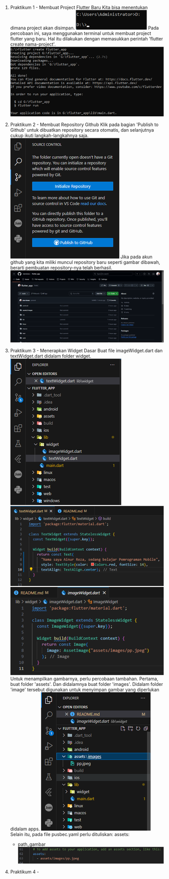 1. Praktikum 1 - Membuat Project Flutter Baru
Kita bisa menentukan dimana project akan disimpan.
![Menentukan Path Project](image-1.png)
Pada percobaan ini, saya menggunakan terminal untuk membuat project flutter yang baru.
Hal itu dilakukan dengan memasukkan perintah 'flutter create nama-project'.
![Membuat Project Flutter Baru di Terminal](image.png)

2. Praktikum 2 - Membuat Repository Github
Klik pada bagian 'Publish to Github' untuk dibuatkan repository secara otomatis, dan selanjutnya cukup ikuti langkah-langkahnya saja.
![Publish ke Github Melalui VSCode](image-2.png)
Jika pada akun github yang kita miliki muncul repository baru seperti gambar dibawah, berarti pembuatan repository-nya telah berhasil.
![Tampilan Ketika Berhasil](image-3.png)

3. Praktikum 3 - Menerapkan Widget Dasar
Buat file imageWidget.dart dan textWidget.dart didalam folder widget.
![Management File](image-4.png)
![Source Code File textWidget.dart](image-6.png)
![Source Code File imageWidget.dart](image-7.png)
Untuk menampilkan gambarnya, perlu percobaan tambahan.
Pertama, buat folder 'assets'. Dan didalamnya buat folder 'images'. Didalam folder 'image' tersebut digunakan untuk menyimpan gambar yang diperlukan didalam apps.
![Lokasi Menyimpan Gambar](image-8.png)
Selain itu, pada file pusbec.yaml perlu dituliskan:
assets: 
   - path_gambar
![File pusbec.yaml](image-9.png)

4. Praktikum 4 - 
